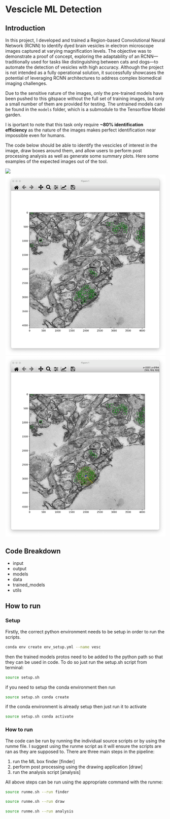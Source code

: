 # Vescicle ML Detection
## Introduction
In this project, I developed and trained a Region-based Convolutional Neural Network (RCNN) to identify dyed brain vesicles in electron microscope images captured at varying magnification levels. The objective was to demonstrate a proof of concept, exploring the adaptability of an RCNN—traditionally used for tasks like distinguishing between cats and dogs—to automate the detection of vesicles with high accuracy. Although the project is not intended as a fully operational solution, it successfully showcases the potential of leveraging RCNN architectures to address complex biomedical imaging challenges. 

Due to the sensitive nature of the images, only the pre-trained models have been pushed to this gitspace without the full set of training images, but only a small number of them are provided for testing. The untrained models can be found in the `models` folder, which is a submodule to the Tensorflow Model garden.

I is iportant to note that this task only require **~80% identification efficiency** as the nature of the images makes perfect identification near impossible even for humans. 

The code below should be able to identify the vescicles of interest in the image, draw boxes around them, and allow users to perform post processing analysis as well as generate some summary plots. 
Here some examples of the expected images out of the tool.

<img src="data/assets/example_image.jpeg" width="window.innerWidth" height="auto">
<img src="data/assets/example_boxes.png" width="window.innerWidth" height="auto">
<img src="data/assets/example_drawing.png" width="window.innerWidth" height="auto">
<!-- ![image](data/assets/example_image.jpeg | width=100) -->
<!-- ![image2](data/assets/example_boxes.png | w) -->
<!-- ![image3](data/assets/example_drawing.png) -->

## Code Breakdown
- input
- output
- models
- data
- trained_models
- utils
## How to run
### Setup
Firstly, the correct python environment needs to be setup in order to run the scripts.

```bash
conda env create env_setup.yml --name vesc
```
then the trained models protos need to be added to the python path so that they can be used in code. 
To do so just run the setup.sh script from terminal:

```bash
source setup.sh
```

if you need to setup the conda environment then run

```bash
source setup.sh conda create 
```

if the conda environment is already setup then just run it to activate

```bash
source setup.sh conda activate
```

### How to run
The code can be run by running the individual source scripts or by using the runme file. I suggest using the runme script as it will ensure the scripts are ran as they are supposed to. 
There are three main steps in the pipeline:
1. run the ML box finder [finder]
2. perform post processing using the drawing application [draw]
3. run the analysis script [analysis]

All above steps can be run using the appropriate command with the runme:

```bash
source runme.sh --run finder
```
```bash
source runme.sh --run draw
```
```bash
source runme.sh --run analysis 
```
